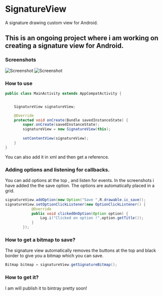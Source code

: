 # SignatureView
A signature drawing custom view for Android.

## This is an ongoing project where i am working on creating a signature view for Android.

### Screenshots

![Screenshot](https://raw.github.com/Sushobh/SignatureView/master/Screenshots/Screenshot_1518514063.png)
![Screenshot](https://raw.github.com/ryanmaxwell/SignatureView/master/Screenshots/Screenshot_1518514153.png)


### How to use

```java
public class MainActivity extends AppCompatActivity {


    SignatureView signatureView;

    @Override
    protected void onCreate(Bundle savedInstanceState) {
        super.onCreate(savedInstanceState);
        signatureView = new SignatureView(this);
       
        setContentView(signatureView);
    }
}


```
You can also add it in xml and then get a reference.

### Adding options and listening for callbacks.

You can add options at the top , and listen for events. In the screenshots i have added the the save option. The options are automatically placed in a grid.

```java
signatureView.addOption(new Option("Save ",R.drawable.ic_save));
signatureView.setOptionClickListener(new OptionClickListener() {
            @Override
            public void clickedOnOption(Option option) {
                Log.i("Clicked on option !",option.getTitle());
            }
        });
```

### How to get a bitmap to save?

The signature view automatically removes the buttons at the top and black border to give you a bitmap which you can save.

```java
Bitmap bitmap = signatureView.getSignatureBitmap();
```

### How to get it?

I am will publish it to bintray pretty soon!
